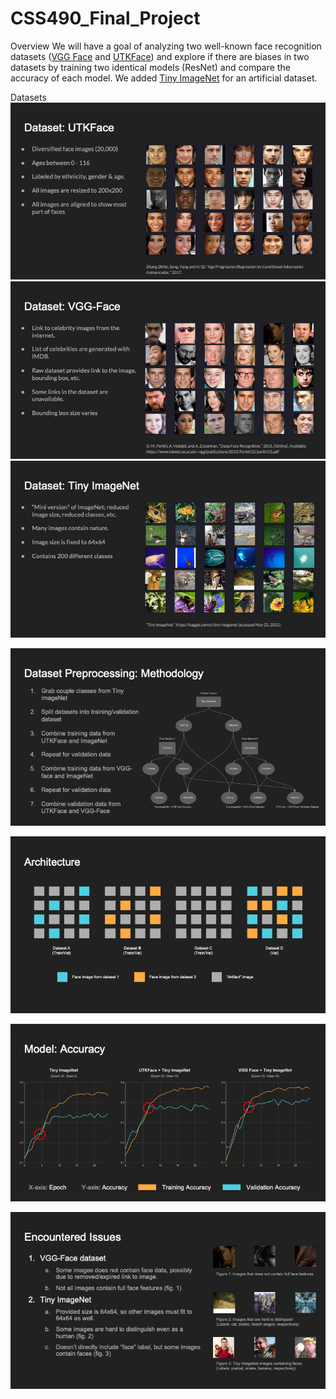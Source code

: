 # CSS490_Final_Project
Overview
We will have a goal of analyzing two well-known face recognition datasets ([VGG Face](https://www.robots.ox.ac.uk/~vgg/data/vgg_face/) and [UTKFace](https://susanqq.github.io/UTKFace/)) and explore if there are biases in two datasets by training two identical models (ResNet) and compare the accuracy of each model. We added [Tiny ImageNet](https://www.kaggle.com/c/tiny-imagenet) for an artificial dataset.

Datasets
![ds](Images/UTK.png)
![](Images/VGG.png)
![](Images/TinyImageNet.png)

![](Images/Methodology.png)

![](Images/Architecture.png)

![](Images/Accuracy.png)

![](Images/EncounteredIssues.png)









